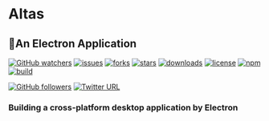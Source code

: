 # Altas

## 🚦An Electron Application

[![GitHub watchers](https://img.shields.io/github/watchers/halo-design/Altas.svg)](https://github.com/halo-design/Altas)
[![issues](https://img.shields.io/github/issues/halo-design/Altas.svg)](https://github.com/halo-design/Altas)
[![forks](https://img.shields.io/github/forks/halo-design/Altas.svg)](https://github.com/halo-design/Altas)
[![stars](https://img.shields.io/github/stars/halo-design/Altas.svg)](https://github.com/halo-design/Altas)
[![downloads](https://img.shields.io/github/downloads/halo-design/Altas/total.svg)](https://github.com/halo-design/Altas)
[![license](https://img.shields.io/badge/license-MIT-blue.svg)](https://github.com/halo-design/Altas)
[![npm](https://img.shields.io/npm/v/npm.svg)](https://github.com/halo-design/Altas)
[![build](https://www.travis-ci.org/halo-design/Altas.svg?branch=master)](https://github.com/halo-design/Altas)

[![GitHub followers](https://img.shields.io/github/followers/OwlAford.svg?style=social&label=Follow)](https://github.com/OwlAford)
[![Twitter URL](https://img.shields.io/twitter/url/http/shields.io.svg?style=social)](https://twitter.com/Aford79872215)


### Building a cross-platform desktop application by Electron